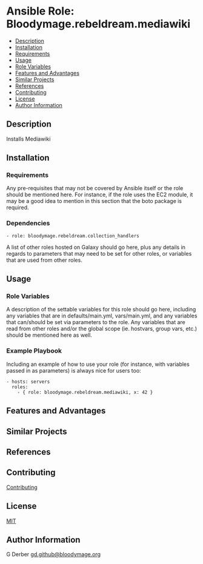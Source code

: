 Ansible Role: Bloodymage.rebeldream.mediawiki
===============

- [Description](#description)
- [Installation](#installation)
- [Requirements](#requirements)
- [Usage](#usage)
- [Role Variables](#role-variables)
- [Features and Advantages](#features-and-advantages)
- [Similar Projects](#similar-projects)
- [References](#references)
- [Contributing](#contributing)
- [License](#license)
- [Author Information](#author-information)

Description
-----------
Installs Mediawiki

Installation
------------

### Requirements

Any pre-requisites that may not be covered by Ansible itself or the role should be mentioned here. For instance, if the role uses the EC2 module, it may be a good idea to mention in this section that the boto package is required.

### Dependencies
```
- role: bloodymage.rebeldream.collection_handlers
```

A list of other roles hosted on Galaxy should go here, plus any details in regards to parameters that may need to be set for other roles, or variables that are used from other roles.

Usage
-----

### Role Variables

A description of the settable variables for this role should go here, including any variables that are in defaults/main.yml, vars/main.yml, and any variables that can/should be set via parameters to the role. Any variables that are read from other roles and/or the global scope (ie. hostvars, group vars, etc.) should be mentioned here as well.

### Example Playbook

Including an example of how to use your role (for instance, with variables passed in as parameters) is always nice for users too:

    - hosts: servers
      roles:
        - { role: bloodymage.rebeldream.mediawiki, x: 42 }

Features and Advantages
-----------------------


Similar Projects
----------------

References
----------

Contributing
------------
[Contributing](CONTRIBUTING.md)

License
-------
[MIT](LICENSE.md)

Author Information
------------------
G Derber
gd.github@bloodymage.org
